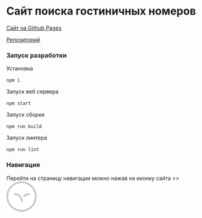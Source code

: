 # Сайт поиска гостиничных номеров

[Сайт на Github Pages](https://evgeny3101.github.io/task2/nav.html)

[Репозиторий](https://github.com/Evgeny3101/task2.git)

### Запуск разработки

Установка

```
npm i
```

Запуск веб сервера

```
npm start
```

Запуск сборки

```
npm run build
```

Запуск линтера

```
npm run lint
```

### Навигация

Перейти на страницу навигации можно нажав на иконку сайта >> ![](dist/assets/img/ui-kit-icon.svg)
